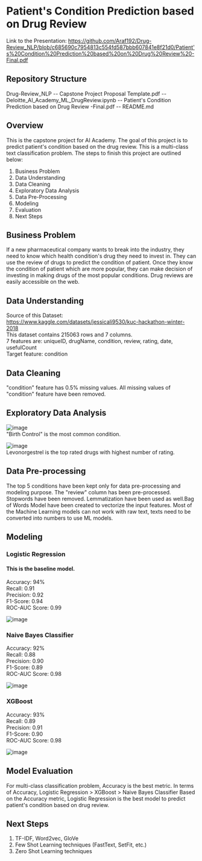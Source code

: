 # Patient's Condition Prediction based on Drug Review

Link to the Presentation: https://github.com/Araf192/Drug-Review_NLP/blob/c685690c7954813c554fd587bbb607841e8f21d0/Patient's%20Condition%20Prediction%20based%20on%20Drug%20Review%20-Final.pdf

## Repository Structure
Drug-Review_NLP
-- Capstone Project Proposal Template.pdf 
-- Deloitte_AI_Academy_ML_DrugReview.ipynb
-- Patient's Condition Prediction based on Drug Review -Final.pdf
-- README.md

## Overview
This is the capstone project for AI Academy. The goal of this project is to predict patient's condition based on the drug review.
This is a multi-class text classification problem. The steps to finish this project are outlined below:
1. Business Problem
2. Data Understanding
3. Data Cleaning
4. Exploratory Data Analysis
5. Data Pre-Processing
6. Modeling
7. Evaluation
8. Next Steps

## Business Problem
If a new pharmaceutical company wants to break into the industry, they need to know which health condition's drug they need to invest in. 
They can use the review of drugs to predict the condition of patient. Once they know the condition of patient which are more popular, 
they can make decision of investing in making drugs of the most popular conditions. Drug reviews are easily accessible on the web.

## Data Understanding
Source of this Dataset: https://www.kaggle.com/datasets/jessicali9530/kuc-hackathon-winter-2018 \
This dataset contains 215063 rows and 7 columns. \
7 features are: uniqueID, drugName, condition, review, rating, date, usefulCount \
Target feature: condition

## Data Cleaning
"condition" feature has 0.5% missing values. All missing values of "condition" feature have been removed. 

## Exploratory Data Analysis
![image](https://user-images.githubusercontent.com/115564942/230515357-22b7eceb-822a-4b87-ac51-8991b1c716e3.png) \
"Birth Control" is the most common condition.

![image](https://user-images.githubusercontent.com/115564942/230515384-bf2e27e1-ad7a-463e-8488-4eb8c064f45e.png) \
Levonorgestrel is the top rated drugs with highest number of rating.

## Data Pre-processing
The top 5 conditions have been kept only for data pre-processing and modeling purpose. The "review" column has been pre-processed. Stopwords have been removed. Lemmatization have been used as well.Bag of Words Model have been created to vectorize the input features. Most of the Machine Learning models can not work with raw text, texts need to be converted into numbers to use ML models.

## Modeling
### Logistic Regression
#### This is the baseline model.
Accuracy: 94% \
Recall: 0.91 \
Precision: 0.92 \
F1-Score: 0.94 \
ROC-AUC Score: 0.99

![image](https://user-images.githubusercontent.com/115564942/230516149-ab9016aa-d969-46c8-9cef-08121ea4f577.png)

### Naive Bayes Classifier
Accuracy: 92% \
Recall: 0.88 \
Precision: 0.90 \
F1-Score: 0.89 \
ROC-AUC Score: 0.98 

![image](https://user-images.githubusercontent.com/115564942/230516179-aace6004-7185-496b-957f-3d7e819f25c2.png)

### XGBoost
Accuracy: 93% \
Recall: 0.89 \
Precision: 0.91 \
F1-Score: 0.90 \
ROC-AUC Score: 0.98

![image](https://user-images.githubusercontent.com/115564942/230516200-06ef19cb-2416-4c2a-9095-2996af064a44.png)

## Model Evaluation
For multi-class classification problem, Accuracy is the best metric. In terms of Accuracy, Logistic Regression > XGBoost > Naive Bayes Classifier
Based on the Accuracy metric, Logistic Regression is the best model to predict patient's condition based on drug review. 

## Next Steps
1. TF-IDF,  Word2vec, GloVe 
2. Few Shot Learning techniques (FastText, SetFit, etc.) 
3. Zero Shot Learning techniques
